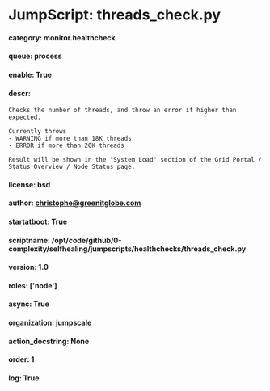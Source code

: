 
# JumpScript: threads_check.py
        
#### category: monitor.healthcheck
#### queue: process
#### enable: True
#### descr: 
```
Checks the number of threads, and throw an error if higher than expected.

Currently throws
- WARNING if more than 18K threads
- ERROR if more than 20K threads

Result will be shown in the "System Load" section of the Grid Portal / Status Overview / Node Status page.

```
#### license: bsd
#### author: christophe@greenitglobe.com
#### startatboot: True
#### scriptname: /opt/code/github/0-complexity/selfhealing/jumpscripts/healthchecks/threads_check.py
#### version: 1.0
#### roles: ['node']
#### async: True
#### organization: jumpscale
#### action_docstring: None
#### order: 1
#### log: True